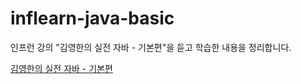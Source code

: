 # inflearn-java-basic
인프런 강의 "김영한의 실전 자바 - 기본편"을 듣고 학습한 내용을 정리합니다.

[김영한의 실전 자바 - 기본편](https://www.inflearn.com/course/%EA%B9%80%EC%98%81%ED%95%9C%EC%9D%98-%EC%8B%A4%EC%A0%84-%EC%9E%90%EB%B0%94-%EA%B8%B0%EB%B3%B8%ED%8E%B8/dashboard)